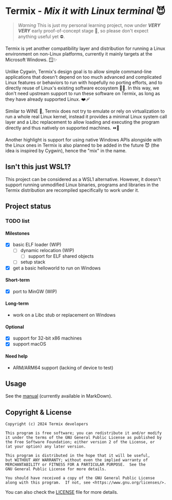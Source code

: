 Termix - *Mix it with Linux terminal* 😈
==================================

> *Warning*
> This is just my personal learning project, now under ***VERY VERY*** early proof-of-concept stage 🚧, so please don't expect anything useful yet ⛔.

Termix is yet another compatibility layer and distribution for running a Linux environment on non-Linux platforms,
currently it mainly targets at the Microsoft Windows. 🪟✨

Unlike Cygwin, Termix's design goal is to allow simple command-line applications that doesn't depend on too much advanced and complicated Linux features or behaviors to run with hopefully no porting efforts, and to directly reuse of Linux's existing software ecosystem 🐧💪. In this way, we don't need upstream support to run these software on Termix, as long as they have already supported Linux. ❤️‍🩹

Similar to WINE 🍷, Termix does not try to emulate or rely on virtualization to run a whole real Linux kernel, instead it provides a minimal Linux system call layer and a Libc replacement to allow loading and executing the program directly and thus natively on supported machines. ⏪🚗

Another highlight is support for using native Windows APIs alongside with the Linux ones in Termix is also planned to be added in the future 😈 (the idea is inspired by Cygwin), hence the "mix" in the name.

## Isn't this just WSL1?

This project can be considered as a WSL1 alternative. However, it doesn't support running unmodified Linux binaries, programs and libraries in the Termix distribution are recompiled specifically to work under it.

## Project status

### TODO list

#### Milestones

- [x] basic ELF loader (WIP)
    - [ ] dynamic relocation (WIP)
      - [ ] support for ELF shared objects
    - [ ] setup stack

- [x] get a basic helloworld to run on Windows

#### Short-term

- [x] port to MinGW (WIP)

#### Long-term

* work on a Libc stub or replacement on Windows

#### Optional

- [x] support for 32-bit x86 machines
- [x] support macOS

#### Need help

* ARM/ARM64 support (lacking of device to test)

## Usage

See the [manual](MANUAL.md) (currently available in MarkDown).

## Copyright & License

````text
Copyright (c) 2024 Termix developers
  
This program is free software; you can redistribute it and/or modify
it under the terms of the GNU General Public License as published by
the Free Software Foundation; either version 2 of the License, or
(at your option) any later version.

This program is distributed in the hope that it will be useful,
but WITHOUT ANY WARRANTY; without even the implied warranty of
MERCHANTABILITY or FITNESS FOR A PARTICULAR PURPOSE.  See the
GNU General Public License for more details.

You should have received a copy of the GNU General Public License
along with this program.  If not, see <https://www.gnu.org/licenses/>.
````

You can also check the [LICENSE](LICENSE.txt) file for more details.
